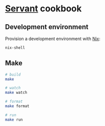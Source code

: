 # [Servant](http://www.servant.dev/) cookbook

## Development environment

Provision a development environment with [Nix](https://nixos.org/):
```sh
nix-shell
```

## Make

```sh
# build
make

# watch
make watch

# format
make format

# run
make run
```

